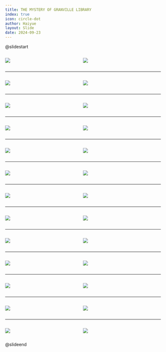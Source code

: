 ```yaml
---
title: THE MYSTERY OF GRANVILLE LIBRARY
index: true
icon: circle-dot
author: Haiyue
layout: Slide
date: 2024-09-23
---
```

 
@slidestart

<div style="display:flex">
<div style="flex:1">

![](/reading/english/Level-W/THE%20MYSTERY%20OF%20GRANVILLE%20LIBRARY/001.webp)
</div>
<div style="flex:1">

![](/reading/english/Level-W/THE%20MYSTERY%20OF%20GRANVILLE%20LIBRARY/002.webp)
</div>
</div>

---

<div style="display:flex">
<div style="flex:1">

![](/reading/english/Level-W/THE%20MYSTERY%20OF%20GRANVILLE%20LIBRARY/003.webp)
</div>
<div style="flex:1">

![](/reading/english/Level-W/THE%20MYSTERY%20OF%20GRANVILLE%20LIBRARY/004.webp)
</div>
</div>

---

<div style="display:flex">
<div style="flex:1">

![](/reading/english/Level-W/THE%20MYSTERY%20OF%20GRANVILLE%20LIBRARY/005.webp)
</div>
<div style="flex:1">

![](/reading/english/Level-W/THE%20MYSTERY%20OF%20GRANVILLE%20LIBRARY/006.webp)
</div>
</div>

---

<div style="display:flex">
<div style="flex:1">

![](/reading/english/Level-W/THE%20MYSTERY%20OF%20GRANVILLE%20LIBRARY/007.webp)
</div>
<div style="flex:1">

![](/reading/english/Level-W/THE%20MYSTERY%20OF%20GRANVILLE%20LIBRARY/008.webp)
</div>
</div>

---

<div style="display:flex">
<div style="flex:1">

![](/reading/english/Level-W/THE%20MYSTERY%20OF%20GRANVILLE%20LIBRARY/009.webp)
</div>
<div style="flex:1">

![](/reading/english/Level-W/THE%20MYSTERY%20OF%20GRANVILLE%20LIBRARY/010.webp)
</div>
</div>

---

<div style="display:flex">
<div style="flex:1">

![](/reading/english/Level-W/THE%20MYSTERY%20OF%20GRANVILLE%20LIBRARY/011.webp)
</div>
<div style="flex:1">

![](/reading/english/Level-W/THE%20MYSTERY%20OF%20GRANVILLE%20LIBRARY/012.webp)
</div>
</div>

---

<div style="display:flex">
<div style="flex:1">

![](/reading/english/Level-W/THE%20MYSTERY%20OF%20GRANVILLE%20LIBRARY/013.webp)
</div>
<div style="flex:1">

![](/reading/english/Level-W/THE%20MYSTERY%20OF%20GRANVILLE%20LIBRARY/014.webp)
</div>
</div>

---

<div style="display:flex">
<div style="flex:1">

![](/reading/english/Level-W/THE%20MYSTERY%20OF%20GRANVILLE%20LIBRARY/015.webp)
</div>
<div style="flex:1">

![](/reading/english/Level-W/THE%20MYSTERY%20OF%20GRANVILLE%20LIBRARY/016.webp)
</div>
</div>

---

<div style="display:flex">
<div style="flex:1">

![](/reading/english/Level-W/THE%20MYSTERY%20OF%20GRANVILLE%20LIBRARY/017.webp)
</div>
<div style="flex:1">

![](/reading/english/Level-W/THE%20MYSTERY%20OF%20GRANVILLE%20LIBRARY/018.webp)
</div>
</div>

---

<div style="display:flex">
<div style="flex:1">

![](/reading/english/Level-W/THE%20MYSTERY%20OF%20GRANVILLE%20LIBRARY/019.webp)
</div>
<div style="flex:1">

![](/reading/english/Level-W/THE%20MYSTERY%20OF%20GRANVILLE%20LIBRARY/020.webp)
</div>
</div>

---

<div style="display:flex">
<div style="flex:1">

![](/reading/english/Level-W/THE%20MYSTERY%20OF%20GRANVILLE%20LIBRARY/021.webp)
</div>
<div style="flex:1">

![](/reading/english/Level-W/THE%20MYSTERY%20OF%20GRANVILLE%20LIBRARY/022.webp)
</div>
</div>

---

<div style="display:flex">
<div style="flex:1">

![](/reading/english/Level-W/THE%20MYSTERY%20OF%20GRANVILLE%20LIBRARY/023.webp)
</div>
<div style="flex:1">

![](/reading/english/Level-W/THE%20MYSTERY%20OF%20GRANVILLE%20LIBRARY/024.webp)
</div>
</div>

---

<div style="display:flex">
<div style="flex:1">

![](/reading/english/Level-W/THE%20MYSTERY%20OF%20GRANVILLE%20LIBRARY/025.webp)
</div>
<div style="flex:1">

![](/reading/english/Level-W/THE%20MYSTERY%20OF%20GRANVILLE%20LIBRARY/026.webp)
</div>
</div>

@slideend